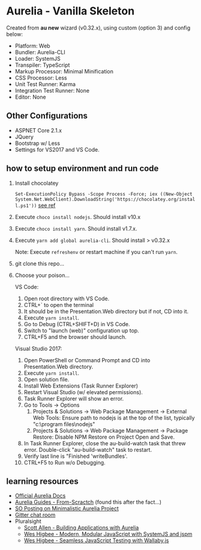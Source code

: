 # Aurelia - Vanilla Skeleton
Created from **au new** wizard (v0.32.x), using custom (option 3) and config below:
- Platform: Web
- Bundler: Aurelia-CLI
- Loader: SystemJS
- Transpiler: TypeScript
- Markup Processor: Minimal Minification
- CSS Processor: Less
- Unit Test Runner: Karma
- Integration Test Runner: None
- Editor: None

## Other Configurations
- ASPNET Core 2.1.x
- JQuery
- Bootstrap w/ Less
- Settings for VS2017 and VS Code.

## how to setup environment and run code
1. Install chocolatey

    `
Set-ExecutionPolicy Bypass -Scope Process -Force; iex ((New-Object System.Net.WebClient).DownloadString('https://chocolatey.org/install.ps1'))
`
[see ref](https://chocolatey.org/install)

2. Execute `choco install nodejs`. Should install v10.x

3. Execute `choco install yarn`. Should install v1.7.x.

4. Execute `yarn add global aurelia-cli`. Should install > v0.32.x

    Note: Execute `refreshenv` or restart machine if you can't run `yarn`.

5. git clone this repo...

6. Choose your poison...

    VS Code:
    1. Open root directory with VS Code.
    2. CTRL+` to open the terminal
    3. It should be in the Presentation.Web directory but if not, CD into it.
    4. Execute `yarn install`.
    5. Go to Debug (CTRL+SHIFT+D) in VS Code.
    6. Switch to "launch (web)" configuration up top.
    7. CTRL+F5 and the browser should launch.

    Visual Studio 2017:
    1. Open PowerShell or Command Prompt and CD into Presentation.Web directory.
    2. Execute `yarn install`.
    3. Open solution file.
    4. Install Web Extensions (Task Runner Explorer)
    5. Restart Visual Studio (w/ elevated permissions).
    6. Task Runner Explorer will show an error.   
    7. Go to Tools -> Options
        1. Projects & Solutions -> Web Package Management -> External Web Tools: Ensure path to nodejs is at the top of the list, typically "c:\program files\nodejs\" 
        2.  Projects & Solutions -> Web Package Management -> Package Restore: Disable NPM Restore on Project Open and Save.
    8. In Task Runner Explorer, close the au-build-watch task that threw error. Double-click "au-build-watch" task to restart.
    9. Verify last line is "Finished 'writeBundles'.
    10. CTRL+F5 to Run w/o Debugging.


## learning resources
- [Official Aurelia Docs](http://aurelia.io/docs.html)
- [Aurelia Guides - From-Scractch](https://github.com/aurelia-guides/aurelia-guides.md-articles/blob/master/Building-Skeleton-Navigation-From-Scratch.md) (found this after the fact...)
- [SO Posting on Minimalistic Aurelia Project](http://stackoverflow.com/a/32081822/1240322)
- [Gitter chat room](https://gitter.im/Aurelia/Discuss)
- Pluralsight
	- [Scott Allen - Building Applications with Aurelia](https://app.pluralsight.com/library/courses/building-applications-aurelia/table-of-contents)
	- [Wes Higbee - Modern, Modular JavaScript with SystemJS and jspm](http://app.pluralsight.com/courses/javascript-systemjs-jspm)
	- [Wes Higbee - Seamless JavaScript Testing with Wallaby.js](http://app.pluralsight.com/courses/javascript-testing-wallaby-js)
